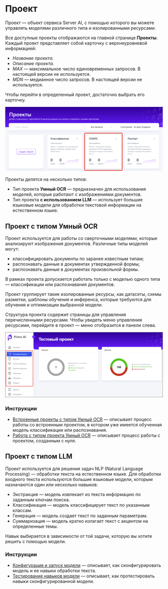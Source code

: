 # Проект

Проект — объект сервиса Server AI, с помощью которого вы можете управлять моделями различного типа и изолированными ресурсами. 

Все доступные проекты отображаются на главной странице **Проекты**. Каждый проект представляет собой карточку с верхнеуровневой информацией:
* *Название проекта.*
* *Описание проекта.*
* *MAX* — максимальное число единовременных запросов. В настоящей версии не используется.
* *MDN* — медианное число запросов.  В настоящей версии не используется.

Чтобы перейти в определенный проект, достаточно выбрать его карточку. 

![](<../../../primo-ai/resources/user/project_cards.png>)

Проекты делятся на несколько типов:
* Тип проекта **Умный OCR** — предназначен для использования моделей, которые работают с изображениями документов.
* Тип проекта **с использованием LLM** — использует большие языковые модели для обработки текстовой информации на естественном языке.


## Проект с типом Умный OCR

Проект используется для работы со сверточными моделями, которые анализируют изображения документов. Различные типы моделей могут:
* классифицировать документы по заранее известным типам;
* распознавать данные в документах утвержденной формы;
* распознавать данные в документах произвольной формы.

В рамках проекта допускается работать только с моделью одного типа — классификации или распознавания документов. 

Проект группирует такие изолированные ресурсы, как датасеты, схемы разметки, шаблоны обучения и инференса, которые требуются для обучения и оптимизации выбранной модели. 

Структура проекта содержит страницы для управления перечисленными ресурсами. Чтобы увидеть меню управления ресурсами, перейдите в проект — меню отобразится в панели слева. 

![](<../../../.gitbook/assets1/primo-ai/user-guide/project-menu-panel.png>)

### Инструкции

* [Встроенные проекты с типом Умный OCR](https://docs.primo-rpa.ru/primo-rpa/primo-rpa-ai-server/user/quick-start/about-system-projects) — описывает процесс работы со встроенным проектом, в котором уже имеется обученная модель классификации или распознавания. 
* [Работа с типом проекта Умный OCR](https://docs.primo-rpa.ru/primo-rpa/primo-rpa-ai-server/user/smart-ocr) — описывает процесс работы с проектом, созданным с нуля.

## Проект с типом LLM

Проект используется для решения задач NLP (Natural Language Processing) — обработки текста на естественном языке. Для обработки входного текста используются большие языковые модели, которым назначаются один или несколько навыков:
* Экстракция — модель извлекает из текста информацию по заданным ключам поиска.
* Классификация — модель классифицирует текст по указанным классам.
* Генерация — модель создает текст по заданным параметрам.
* Суммаризация — модель кратко излагает текст с акцентом на определенные темы.

Навык выбирается в зависимости от той задачи, которую вы хотите решить с помощью модели.

### Инструкции

* [Конфигурация и запуск модели](https://docs.primo-rpa.ru/primo-rpa/primo-rpa-ai-server/user/rabota-s-tipom-proekta-nlp-zadachi/configuration) — описывает, как сконфигурировать модель и ее навыки обработки текста.
* [Тестирование навыков модели](https://docs.primo-rpa.ru/primo-rpa/primo-rpa-ai-server/user/rabota-s-tipom-proekta-nlp-zadachi/testing) — описывает, как протестировать навыки сконфигурированной модели.




